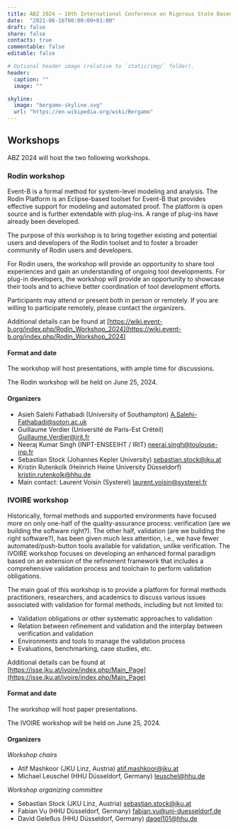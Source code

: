 ```yaml
---
title: ABZ 2024 – 10th International Conference on Rigorous State Based Methods
date:  "2021-06-16T00:00:00+01:00"
draft: false
share: false
contacts: true
commentable: false
editable: false

# Optional header image (relative to `static/img/` folder).
header:
  caption: ""
  image: ""

skyline: 
  image: "bergamo-skyline.svg"
  url: "https://en.wikipedia.org/wiki/Bergamo"
---
```

## Workshops

ABZ 2024 will host the two following workshops.

### Rodin workshop

Event-B is a formal method for system-level modeling and analysis. The Rodin Platform is an Eclipse-based toolset for Event-B that provides effective support for modeling and automated proof. The platform is open source and is further extendable with plug-ins. A range of plug-ins have already been developed.

The purpose of this workshop is to bring together existing and potential users and developers of the Rodin toolset and to foster a broader community of Rodin users and developers.

For Rodin users, the workshop will provide an opportunity to share tool experiences and gain an understanding of ongoing tool developments. For plug-in developers, the workshop will provide an opportunity to showcase their tools and to achieve better coordination of tool development efforts. 

Participants may attend or present both in person or remotely. 
If you are willing to participate remotely, please contact the organizers.

Additional details can be found at [https://wiki.event-b.org/index.php/Rodin_Workshop_2024](https://wiki.event-b.org/index.php/Rodin_Workshop_2024)
#### Format and date

The workshop will host presentations, with ample time for discussions.

The Rodin workshop will be held on June 25, 2024.

#### Organizers

- Asieh Salehi Fathabadi (University of Southampton) <A.Salehi-Fathabadi@soton.ac.uk>
- Guillaume Verdier (Université de Paris-Est Créteil) <Guillaume.Verdier@irit.fr>
- Neeraj Kumar Singh (INPT-ENSEEIHT / IRIT) <neeraj.singh@toulouse-inp.fr>
- Sebastian Stock (Johannes Kepler University) <sebastian.stock@jku.at>
- Kristin Rutenkolk (Heinrich Heine University Düsseldorf) <kristin.rutenkolk@hhu.de>
- Main contact: Laurent Voisin (Systerel) <laurent.voisin@systerel.fr>

### IVOIRE workshop

Historically, formal methods and supported environments have focused more on only one-half of the quality-assurance process: verification (are we building the software right?). 
The other half, validation (are we building the right software?), has been given much less attention, i.e., we have fewer automated/push-button tools available for validation, unlike verification. 
The IVOIRE workshop focuses on developing an enhanced formal paradigm based on an extension of the refinement framework that includes a comprehensive validation process and toolchain to perform validation obligations. 

The main goal of this workshop is to provide a platform for formal methods practitioners, researchers, and academics to discuss various issues associated with validation for formal methods, including but not limited to:
- Validation obligations or other systematic approaches to validation
- Relation between refinement and validation and the interplay between verification and validation
- Environments and tools to manage the validation process
- Evaluations, benchmarking, case studies, etc.

Additional details can be found at [https://isse.jku.at/ivoire/index.php/Main_Page](https://isse.jku.at/ivoire/index.php/Main_Page)

#### Format and date

The workshop will host paper presentations.

The IVOIRE workshop will be held on June 25, 2024.

#### Organizers

*Workshop chairs*

- Atif Mashkoor (JKU Linz, Austria) <atif.mashkoor@jku.at>
- Michael Leuschel (HHU Düsseldorf, Germany) <leuschel@hhu.de>

*Workshop organizing committee*

- Sebastian Stock (JKU Linz, Austria) <sebastian.stock@jku.at>
- Fabian Vu (HHU Düsseldorf, Germany) <fabian.vu@uni-duesseldorf.de>
- David Geleßus (HHU Düsseldorf, Germany) <dagel101@hhu.de>
